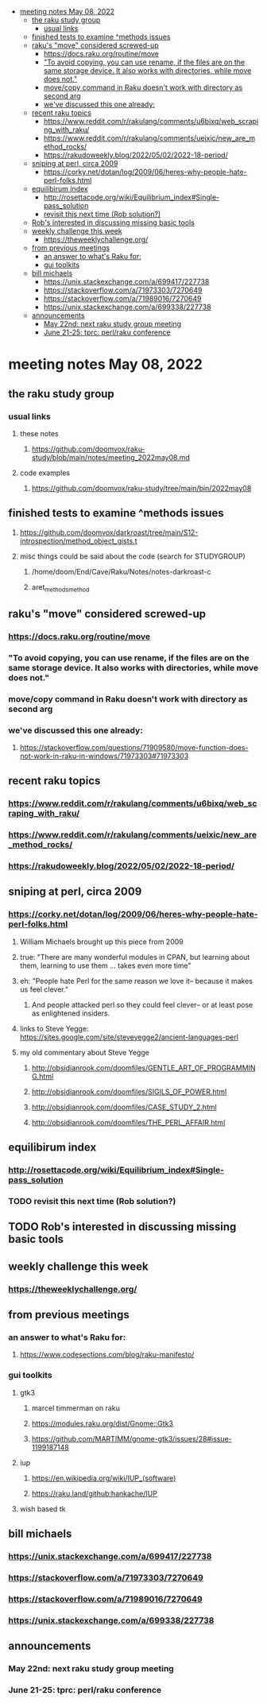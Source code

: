 - [meeting notes May 08, 2022](#orgecc3df4)
  - [the raku study group](#org3642a3a)
    - [usual links](#org7d67322)
  - [finished tests to examine ^methods issues](#org5d42dfb)
  - [raku's "move" considered screwed-up](#org29b5bb4)
    - [<https://docs.raku.org/routine/move>](#org0a3a361)
    - ["To avoid copying, you can use rename, if the files are on the same storage device. It also works with directories, while move does not."](#org91c33de)
    - [move/copy command in Raku doesn't work with directory as second arg](#org85e005f)
    - [we've discussed this one already:](#orgd852493)
  - [recent raku topics](#org21bce79)
    - [<https://www.reddit.com/r/rakulang/comments/u6bixq/web_scraping_with_raku/>](#org1a52413)
    - [<https://www.reddit.com/r/rakulang/comments/ueixic/new_are_method_rocks/>](#orgbb751bc)
    - [<https://rakudoweekly.blog/2022/05/02/2022-18-period/>](#org967cd85)
  - [sniping at perl, circa 2009](#org8296547)
    - [<https://corky.net/dotan/log/2009/06/heres-why-people-hate-perl-folks.html>](#orgcb5aae5)
  - [equilibirum index](#orge8b25f8)
    - [<http://rosettacode.org/wiki/Equilibrium_index#Single-pass_solution>](#org72994ab)
    - [revisit this next time (Rob solution?)](#orge8b1eb0)
  - [Rob's interested in discussing missing basic tools](#org4202322)
  - [weekly challenge this week](#org47508c4)
    - [<https://theweeklychallenge.org/>](#orgf75c23b)
  - [from previous meetings](#org0d52666)
    - [an answer to what's Raku for:](#orgd14b02a)
    - [gui toolkits](#org20bbbdb)
  - [bill michaels](#org9aa1a23)
    - [<https://unix.stackexchange.com/a/699417/227738>](#orgff8c139)
    - [<https://stackoverflow.com/a/71973303/7270649>](#orgae4d092)
    - [<https://stackoverflow.com/a/71989016/7270649>](#org8dc25f1)
    - [<https://unix.stackexchange.com/a/699338/227738>](#org0057dae)
  - [announcements](#orgdce18f6)
    - [May 22nd: next raku study group meeting](#org6a9734f)
    - [June 21-25: tprc: perl/raku conference](#orgcbcab37)


<a id="orgecc3df4"></a>

# meeting notes May 08, 2022


<a id="org3642a3a"></a>

## the raku study group


<a id="org7d67322"></a>

### usual links

1.  these notes

    1.  <https://github.com/doomvox/raku-study/blob/main/notes/meeting_2022may08.md>

2.  code examples

    1.  <https://github.com/doomvox/raku-study/tree/main/bin/2022may08>


<a id="org5d42dfb"></a>

## finished tests to examine ^methods issues

1.  <https://github.com/doomvox/darkroast/tree/main/S12-introspection/method_object_gists.t>

2.  misc things could be said about the code (search for STUDYGROUP)

    1.  /home/doom/End/Cave/Raku/Notes/notes-darkroast-c
    
    2.  aret<sub>methods</sub><sub>method</sub>


<a id="org29b5bb4"></a>

## raku's "move" considered screwed-up


<a id="org0a3a361"></a>

### <https://docs.raku.org/routine/move>


<a id="org91c33de"></a>

### "To avoid copying, you can use rename, if the files are on the same storage device. It also works with directories, while move does not."


<a id="org85e005f"></a>

### move/copy command in Raku doesn't work with directory as second arg


<a id="orgd852493"></a>

### we've discussed this one already:

1.  <https://stackoverflow.com/questions/71909580/move-function-does-not-work-in-raku-in-windows/71973303#71973303>


<a id="org21bce79"></a>

## recent raku topics


<a id="org1a52413"></a>

### <https://www.reddit.com/r/rakulang/comments/u6bixq/web_scraping_with_raku/>


<a id="orgbb751bc"></a>

### <https://www.reddit.com/r/rakulang/comments/ueixic/new_are_method_rocks/>


<a id="org967cd85"></a>

### <https://rakudoweekly.blog/2022/05/02/2022-18-period/>


<a id="org8296547"></a>

## sniping at perl, circa 2009


<a id="orgcb5aae5"></a>

### <https://corky.net/dotan/log/2009/06/heres-why-people-hate-perl-folks.html>

1.  William Michaels brought up this piece from 2009

2.  true: "There are many wonderful modules in CPAN, but learning about them, learning to use them &#x2026; takes even more time"

3.  eh: "People hate Perl for the same reason we love it&#x2013; because it makes us feel clever."

    1.  And people attacked perl so they could feel clever&#x2013; or at least pose as enlightened insiders.

4.  links to Steve Yegge: <https://sites.google.com/site/steveyegge2/ancient-languages-perl>

5.  my old commentary about Steve Yegge

    1.  <http://obsidianrook.com/doomfiles/GENTLE_ART_OF_PROGRAMMING.html>
    
    2.  <http://obsidianrook.com/doomfiles/SIGILS_OF_POWER.html>
    
    3.  <http://obsidianrook.com/doomfiles/CASE_STUDY_2.html>
    
    4.  <http://obsidianrook.com/doomfiles/THE_PERL_AFFAIR.html>


<a id="orge8b25f8"></a>

## equilibirum index


<a id="org72994ab"></a>

### <http://rosettacode.org/wiki/Equilibrium_index#Single-pass_solution>


<a id="orge8b1eb0"></a>

### TODO revisit this next time (Rob solution?)


<a id="org4202322"></a>

## TODO Rob's interested in discussing missing basic tools


<a id="org47508c4"></a>

## weekly challenge this week


<a id="orgf75c23b"></a>

### <https://theweeklychallenge.org/>


<a id="org0d52666"></a>

## from previous meetings


<a id="orgd14b02a"></a>

### an answer to what's Raku for:

1.  <https://www.codesections.com/blog/raku-manifesto/>


<a id="org20bbbdb"></a>

### gui toolkits

1.  gtk3

    1.  marcel timmerman on raku
    
    2.  <https://modules.raku.org/dist/Gnome::Gtk3>
    
    3.  <https://github.com/MARTIMM/gnome-gtk3/issues/28#issue-1199187148>

2.  iup

    1.  <https://en.wikipedia.org/wiki/IUP_(software)>
    
    2.  <https://raku.land/github:hankache/IUP>

3.  wish based tk


<a id="org9aa1a23"></a>

## bill michaels


<a id="orgff8c139"></a>

### <https://unix.stackexchange.com/a/699417/227738>


<a id="orgae4d092"></a>

### <https://stackoverflow.com/a/71973303/7270649>


<a id="org8dc25f1"></a>

### <https://stackoverflow.com/a/71989016/7270649>


<a id="org0057dae"></a>

### <https://unix.stackexchange.com/a/699338/227738>


<a id="orgdce18f6"></a>

## announcements


<a id="org6a9734f"></a>

### May 22nd: next raku study group meeting


<a id="orgcbcab37"></a>

### June 21-25: tprc: perl/raku conference
